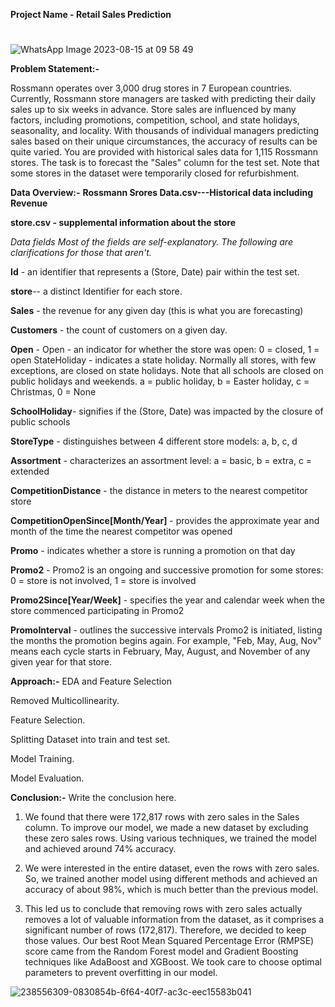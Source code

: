 **Project Name - Retail Sales Prediction**
#

![WhatsApp Image 2023-08-15 at 09 58 49](https://github.com/MansiKaushik123/Retail_Sales_Prediction/assets/140509411/b3da392b-c617-494b-9f9a-772771393429)

**Problem Statement:-**

Rossmann operates over 3,000 drug stores in 7 European countries. Currently, Rossmann store managers are tasked with predicting their daily sales up to six weeks in advance. Store sales are influenced by many factors, including promotions, competition, school, and state holidays, seasonality, and locality. With thousands of individual managers predicting sales based on their unique circumstances, the accuracy of results can be quite varied. You are provided with historical sales data for 1,115 Rossmann stores. The task is to forecast the "Sales" column for the test set. Note that some stores in the dataset were temporarily closed for refurbishment.

**Data Overview:-**
**Rossmann Srores Data.csv---Historical data including Revenue**

**store.csv - supplemental information about the store**

*Data fields Most of the fields are self-explanatory. The following are clarifications for those that aren't.*

**Id** - an identifier that represents a (Store, Date) pair within the test set.

**store**-- a distinct Identifier for each store.

**Sales** - the revenue for any given day (this is what you are forecasting)

**Customers** - the count of customers on a given day.

**Open** - Open - an indicator for whether the store was open: 0 = closed, 1 = open StateHoliday - indicates a state holiday. Normally all stores, with few exceptions, are closed on state holidays. Note that all schools are closed on public holidays and weekends. a = public holiday, b = Easter holiday, c = Christmas, 0 = None

**SchoolHoliday**- signifies if the (Store, Date) was impacted by the closure of public schools

**StoreType** - distinguishes between 4 different store models: a, b, c, d

**Assortment** - characterizes an assortment level: a = basic, b = extra, c = extended

**CompetitionDistance** - the distance in meters to the nearest competitor store

**CompetitionOpenSince[Month/Year]** - provides the approximate year and month of the time the nearest competitor was opened

**Promo** - indicates whether a store is running a promotion on that day

**Promo2** - Promo2 is an ongoing and successive promotion for some stores: 0 = store is not involved, 1 = store is involved

**Promo2Since[Year/Week]** - specifies the year and calendar week when the store commenced participating in Promo2

**PromoInterval** - outlines the successive intervals Promo2 is initiated, listing the months the promotion begins again. For example, "Feb, May, Aug, Nov" means each cycle starts in February, May, August, and November of any given year for that store.

**Approach:-**
EDA and Feature Selection

Removed Multicollinearity.

Feature Selection.

Splitting Dataset into train and test set.

Model Training.

Model Evaluation.


**Conclusion:-**
Write the conclusion here.

1. We found that there were 172,817 rows with zero sales in the Sales column. To improve our model, we made a new dataset by excluding these zero sales rows. Using various techniques, we trained the model and achieved around 74% accuracy.

2. We were interested in the entire dataset, even the rows with zero sales. So, we trained another model using different methods and achieved an accuracy of about 98%, which is much better than the previous model.

3. This led us to conclude that removing rows with zero sales actually removes a lot of valuable information from the dataset, as it comprises a significant number of rows (172,817). Therefore, we decided to keep those values. Our best Root Mean Squared Percentage Error (RMPSE) score came from the Random Forest model and Gradient Boosting techniques like AdaBoost and XGBoost. We took care to choose optimal parameters to prevent overfitting in our model.

 ![238556309-0830854b-6f64-40f7-ac3c-eec15583b041](https://github.com/MansiKaushik123/Retail_Sales_Prediction/assets/140509411/f4b7a678-26b1-4386-81b0-19e8aebcffc3)


   
